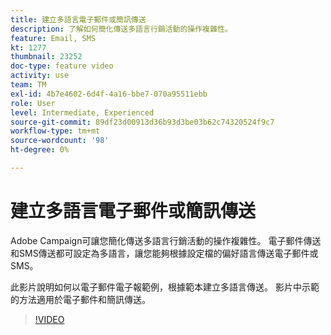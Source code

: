 ```yaml
---
title: 建立多語言電子郵件或簡訊傳送
description: 了解如何簡化傳送多語言行銷活動的操作複雜性。
feature: Email, SMS
kt: 1277
thumbnail: 23252
doc-type: feature video
activity: use
team: TM
exl-id: 4b7e4602-6d4f-4a16-bbe7-070a95511ebb
role: User
level: Intermediate, Experienced
source-git-commit: 89df23d00913d36b93d3be03b62c74320524f9c7
workflow-type: tm+mt
source-wordcount: '98'
ht-degree: 0%

---
```


# 建立多語言電子郵件或簡訊傳送

Adobe Campaign可讓您簡化傳送多語言行銷活動的操作複雜性。 電子郵件傳送和SMS傳送都可設定為多語言，讓您能夠根據設定檔的偏好語言傳送電子郵件或SMS。

此影片說明如何以電子郵件電子報範例，根據範本建立多語言傳送。 影片中示範的方法適用於電子郵件和簡訊傳送。

>[!VIDEO](https://video.tv.adobe.com/v/23252?quality=12&learn=on)
